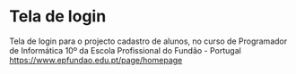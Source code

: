 # Tela de login
Tela de login para o projecto cadastro de alunos, no curso de Programador de Informática 10º da Escola Profissional do Fundão - Portugal https://www.epfundao.edu.pt/page/homepage
